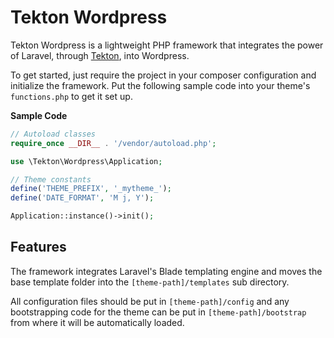 Tekton Wordpress
================

Tekton Wordpress is a lightweight PHP framework that integrates the power of Laravel, through [Tekton](https://gitlab.com/tekton/foundation), into Wordpress.

To get started, just require the project in your composer configuration and initialize the framework. Put the following sample code into your theme's `functions.php` to get it set up.

**Sample Code**
```php
// Autoload classes
require_once __DIR__ . '/vendor/autoload.php';

use \Tekton\Wordpress\Application;

// Theme constants
define('THEME_PREFIX', '_mytheme_');
define('DATE_FORMAT', 'M j, Y');

Application::instance()->init();
```

## Features
The framework integrates Laravel's Blade templating engine and moves the base template folder into the `[theme-path]/templates` sub directory.

All configuration files should be put in `[theme-path]/config` and any bootstrapping code for the theme can be put in `[theme-path]/bootstrap` from where it will be automatically loaded.
